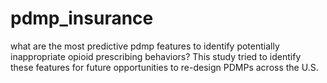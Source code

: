 # pdmp_insurance
what are the most predictive pdmp features to identify potentially inappropriate opioid prescribing behaviors? This study tried to identify these features for future opportunities to re-design PDMPs across the U.S. 
